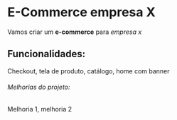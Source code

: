 # E-Commerce empresa X

Vamos criar um **e-commerce** para *empresa x*

## Funcionalidades:

Checkout, tela de produto, catálogo, home com banner

###### Melhorias do projeto:

Melhoria 1, melhoria 2